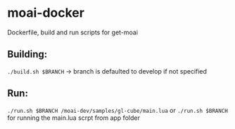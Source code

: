 # moai-docker
  Dockerfile, build and run scripts for get-moai
## Building:
  `./build.sh $BRANCH` -> branch is defaulted to develop if not specified
## Run:
   `./run.sh $BRANCH /moai-dev/samples/gl-cube/main.lua`  or `./run.sh $BRANCH` for running the main.lua scrpt from app folder
